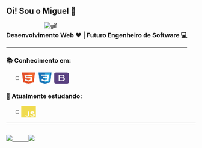 ## Oi! Sou o Miguel 👋
<div style="display: inline-block;">
  <img align="right" width="380" alt="gif" src="https://user-images.githubusercontent.com/80494880/131232836-aa06d8cf-1fdd-4486-84fd-a7cdc6837589.gif">
  <h3>Desenvolvimento Web ❤ | Futuro Engenheiro de Software 💻</h3>
  <hr>
    <h3>📚 Conhecimento em: </h3>
    &nbsp; &nbsp; &nbsp;
    ◻ <img align="center" alt="Miguel-HTML" height="30" width="40" src="https://raw.githubusercontent.com/devicons/devicon/master/icons/html5/html5-original.svg">
    <img align="center" alt="Miguel-CSS" height="30" width="40" src="https://raw.githubusercontent.com/devicons/devicon/master/icons/css3/css3-original.svg">
     <img align="center" alt="Miguel-Bootstrap" height="30" width="40" src="https://raw.githubusercontent.com/devicons/devicon/master/icons/bootstrap/bootstrap-plain.svg">
  <br>
    <h3>🌱 Atualmente estudando:</h3>
    &nbsp; &nbsp; &nbsp;
    ◻ <img align="center" alt="Miguel-Js" height="30" width="40" src="https://raw.githubusercontent.com/devicons/devicon/master/icons/javascript/javascript-plain.svg">
</div>

<hr><br>

<div>
  <a href="https://github.com/miguel-sr">
  <img height="140em" src="https://github-readme-stats.vercel.app/api?username=miguel-sr&show_icons=true&theme=dark&include_all_commits=true&count_private=true"/>
   &nbsp;  &nbsp; &nbsp;  &nbsp;  &nbsp;  
  <img height="140em" src="https://github-readme-stats.vercel.app/api/top-langs/?username=miguel-sr&layout=compact&langs_count=7&theme=dark"/>
</div>

